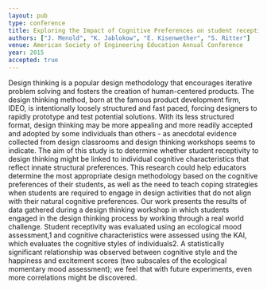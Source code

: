 ```yaml
---
layout: pub
type: conference
title: Exploring the Impact of Cognitive Preferences on student receptivity to design thinking
authors: ["J. Menold", "K. Jablokow", "E. Kisenwether", "S. Ritter"]
venue: American Society of Engineering Education Annual Conference 
year: 2015
accepted: true
---
```

Design thinking is a popular design methodology that encourages iterative problem solving and fosters the creation of human-centered products. The design thinking method, born at the famous product development firm, IDEO, is intentionally loosely structured and fast paced, forcing designers to rapidly prototype and test potential solutions. With its less structured format, design thinking may be more appealing and more readily accepted and adopted by some individuals than others - as anecdotal evidence collected from design classrooms and design thinking workshops seems to indicate. The aim of this study is to determine whether student receptivity to design thinking might be linked to individual cognitive characteristics that reflect innate structural preferences. This research could help educators determine the most appropriate design methodology based on the cognitive preferences of their students, as well as the need to teach coping strategies when students are required to engage in design activities that do not align with their natural cognitive preferences. Our work presents the results of data gathered during a design thinking workshop in which students engaged in the design thinking process by working through a real world challenge. Student receptivity was evaluated using an ecological mood assessment,1 and cognitive characteristics were assessed using the KAI, which evaluates the cognitive styles of individuals2. A statistically significant relationship was observed between cognitive style and the happiness and excitement scores (two subscales of the ecological momentary mood assessment); we feel that with future experiments, even more correlations might be discovered.
